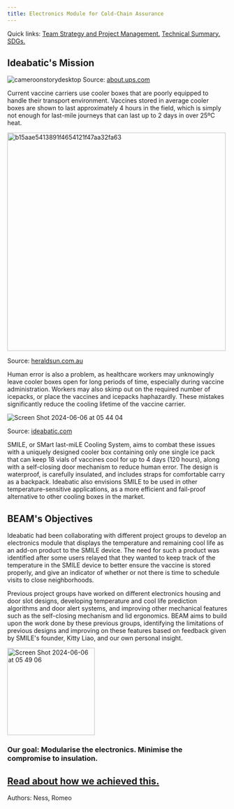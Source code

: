 ```yaml
---
title: Electronics Module for Cold-Chain Assurance 
---
```


Quick links: [Team Strategy and Project Management.](/2024-ideabatic-beam/team.html) [Technical Summary.](/2024-ideabatic-beam/techsummary.html) [SDGs.](/2024-ideabatic-beam/SDG.html) 

## Ideabatic's Mission

![cameroonstorydesktop](https://github.com/Technology-for-the-Poorest-Billion/2024-ideabatic-beam/assets/98922660/669194ba-cf64-4a94-8788-f7a7f53a4e7e)
Source: [about.ups.com](
https://about.ups.com/ae/en/our-stories/innovation-driven/solving-the-cold-chain-challenge.html)

Current vaccine carriers use cooler boxes that are poorly equipped to handle their transport environment. Vaccines stored in average cooler boxes are shown to last approximately 4 hours in the field, which is simply not enough for last-mile journeys that can last up to 2 days in over 25ºC heat. 

<img width="500" alt="b15aae5413891f4654121f47aa32fa63" src="https://github.com/Technology-for-the-Poorest-Billion/2024-ideabatic-beam/assets/98922660/4cfc217b-5f6d-4724-8e26-380154f62c67">

Source: [heraldsun.com.au](https://www.heraldsun.com.au/)

Human error is also a problem, as healthcare workers may unknowingly leave cooler boxes open for long periods of time, especially during vaccine administration. Workers may also skimp out on the required number of icepacks, or place the vaccines and icepacks haphazardly. These mistakes significantly reduce the cooling lifetime of the vaccine carrier.

![Screen Shot 2024-06-06 at 05 44 04](https://github.com/Technology-for-the-Poorest-Billion/2024-ideabatic-beam/assets/98922660/07e5f24a-2a18-4f0b-af73-1f069cbd0c1d)

Source: [ideabatic.com](https://www.ideabatic.com/solution)

SMILE, or SMart last-miLE Cooling System, aims to combat these issues with a uniquely designed cooler box containing only one single ice pack that can keep 18 vials of vaccines cool for up to 4 days (120 hours), along with a self-closing door mechanism to reduce human error. The design is waterproof, is carefully insulated, and includes straps for comfortable carry as a backpack. Ideabatic also envisions SMILE to be used in other temperature-sensitive applications, as a more efficient and fail-proof alternative to other cooling boxes in the market.

## BEAM's Objectives

Ideabatic had been collaborating with different project groups to develop an electronics module that displays the temperature and remaining cool life as an add-on product to the SMILE device. The need for such a product was identified after some users relayed that they wanted to keep track of the temperature in the SMILE device to better ensure the vaccine is stored properly, and give an indicator of whether or not there is time to schedule visits to close neighborhoods.

Previous project groups have worked on different electronics housing and door slot designs, developing temperature and cool life prediction algorithms and door alert systems, and improving other mechanical features such as the self-closing mechanism and lid ergonomics. BEAM aims to build upon the work done by these previous groups, identifying the limitations of previous designs and improving on these features based on feedback given by SMILE's founder, Kitty Liao, and our own personal insight.

<img width="200" alt="Screen Shot 2024-06-06 at 05 49 06" src="https://github.com/Technology-for-the-Poorest-Billion/2024-ideabatic-beam/assets/98922660/46feb4f0-be41-4be4-95d1-20d6e82da9da">

### Our goal: Modularise the electronics. Minimise the compromise to insulation.

## [Read about how we achieved this.](/2024-ideabatic-beam/www/techsummary.md)

Authors: Ness, Romeo

<!--
### To configure your website:

- The required files to run a basic website are included in the repository. We use here Jekyll to turn markdown files into html that will be automatically updated on the website. The component responsible for this is a GitHub action, which is specified in the folder .github/workflows. There is no need to change this file. However:

- In the settings of your repository, go the section "Pages", and select GitHub Actions in the drop down menu to indicate that this is the way you'd like the webpage to be generated.

- Each time you update the markdown files in the www folder of the repository, it will regenerate the web content. The address of the website will be:

```
https://technology-for-the-poorest-billion.github.io/[your repo name here]
```

- index.md is the root of your website. To link another page from here, located within the www folder, use the following syntax:

```
This is a [link](linkedpage.md) to interesting content.
```

Which results in:

This is a [link](linkedpage.md) to interesting content.

- Pay attention to the header of the markdown files in this section. It contains a title section that you will need to reproduce for each page to render them properly.

-->
